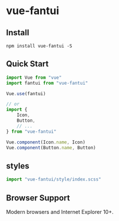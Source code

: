 # vue-fantui

## Install

```
npm install vue-fantui -S
```

## Quick Start

```js
import Vue from "vue"
import fantui from "vue-fantui"

Vue.use(fantui)

// or
import {
	Icon,
	Button,
	// ...
} from "vue-fantui"

Vue.component(Icon.name, Icon)
Vue.component(Button.name, Button)
```

## styles

```js
import "vue-fantui/style/index.scss"
```

## Browser Support

Modern browsers and Internet Explorer 10+.
